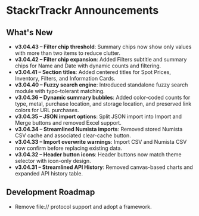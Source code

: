 # StackrTrackr Announcements

## What's New
- **v3.04.43 – Filter chip threshold**: Summary chips now show only values with more than two items to reduce clutter.
- **v3.04.42 – Filter chip expansion**: Added Filters subtitle and summary chips for Name and Date with dynamic counts and filtering.
- **v3.04.41 – Section titles**: Added centered titles for Spot Prices, Inventory, Filters, and Information Cards.
- **v3.04.40 – Fuzzy search engine**: Introduced standalone fuzzy search module with typo-tolerant matching.
- **v3.04.36 – Dynamic summary bubbles**: Added color-coded counts for type, metal, purchase location, and storage location, and preserved link colors for URL purchases.
- **v3.04.35 – JSON import options**: Split JSON import into Import and Merge buttons and removed Excel support.
- **v3.04.34 – Streamlined Numista imports**: Removed stored Numista CSV cache and associated clear-cache button.
- **v3.04.33 – Import overwrite warnings**: Import CSV and Numista CSV now confirm before replacing existing data.
- **v3.04.32 – Header button icons**: Header buttons now match theme selector with icon-only design.
- **v3.04.31 – Streamlined API History**: Removed canvas-based charts and expanded API history table.

## Development Roadmap
- Remove file:// protocol support and adopt a framework.
